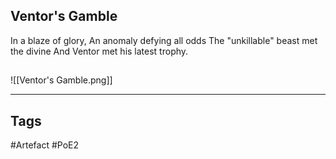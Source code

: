 ## Ventor's Gamble
In a blaze of glory,
An anomaly defying all odds
The "unkillable" beast met the divine
And Ventor met his latest trophy.
##
![[Ventor's Gamble.png]]

---
## Tags
#Artefact
#PoE2